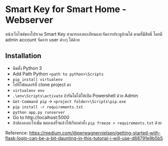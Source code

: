 # Smart Key for Smart Home - Webserver

หน้าเว็บไซต์ของโปรเจค Smart Key สามารถลงทะเบียนและจัดการประตูบ้านได้
ตามที่มีสิทธิ์ โดยมี admin account จัดการ user ต่างๆ ได้ด้วย

## Installation

- ติดตั้ง Python 3
- Add Path Python `<path to python>\Scripts`
- `pip install virtualenv`
- ไปที่โฟลเดอร์ที่ clone project มา
- `virtualenv env`
- `.\env\Scripts\activate` ถ้ารันไม่ได้ให้เปิด Powershell ด้วย Admin
- `Get-Command pip` -> `<project folder>\Scripts\pip.exe`
- `pip install -r requirements.txt`
- `python app.py runserver`
- Go to http://localhost:5000
- ถ้าต้องลงอะไรเพิ่ม พอลงเสร็จแล้วให้เรียกคำสั่ง `pip freeze > requirements.txt` ด้วย

Reference: https://medium.com/@perwagnernielsen/getting-started-with-flask-login-can-be-a-bit-daunting-in-this-tutorial-i-will-use-d68791e9b5b5

